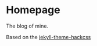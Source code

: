 # Homepage

The blog of mine.

Based on the [jekyll-theme-hackcss](https://github.com/wemake-services/jekyll-theme-hackcss)
